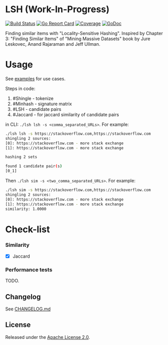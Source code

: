 # LSH (Work-In-Progress)

[![Build Status](https://travis-ci.com/smeshkov/lsh.svg?branch=master)](https://travis-ci.com/smeshkov/lsh)
[![Go Report Card](https://goreportcard.com/badge/github.com/smeshkov/lsh)](https://goreportcard.com/report/github.com/smeshkov/lsh)
[![Coverage](https://codecov.io/gh/smeshkov/lsh/branch/master/graph/badge.svg)](https://codecov.io/gh/smeshkov/lsh)
[![GoDoc](https://godoc.org/github.com/smeshkov/lsh?status.svg)](https://godoc.org/github.com/smeshkov/lsh)

Finding similar items with "Locality-Sensitive Hashing". Inspired by Chapter 3: "Finding Similar Items" of "Mining Massive Datasets" book by Jure Leskovec, Anand Rajaraman and Jeff Ullman.

# Usage

See [examples](https://github.com/smeshkov/lsh/tree/master/examples) for use cases.

Steps in code:

1. #Shingle - tokenize
2. #Minhash - signature matrix
3. #LSH - candidate pairs
3. #Jaccard - for jaccard similarity of candidate pairs

in CLI: `./lsh lsh -s <comma_separated_URLs>`. For example:

```bash
./lsh lsh -s https://stackoverflow.com,https://stackoverflow.com
shingling 2 sources:
[0]: https://stackoverflow.com - more stack exchange
[1]: https://stackoverflow.com - more stack exchange

hashing 2 sets

found 1 candidate pair(s)
[0_1]
```

Then `./lsh sim -s <two_comma_separated_URLs>`. For example:

```bash
./lsh sim -s https://stackoverflow.com,https://stackoverflow.com
shingling 2 sources:
[0]: https://stackoverflow.com - more stack exchange
[1]: https://stackoverflow.com - more stack exchange
similarity: 1.0000
```

# Check-list

### Similarity

- [x] Jaccard

### Performance tests

TODO.

## Changelog

See [CHANGELOG.md](https://raw.githubusercontent.com/smeshkov/lsh/master/CHANGELOG.md)

## License

Released under the [Apache License 2.0](https://raw.githubusercontent.com/smeshkov/lsh/master/LICENSE).